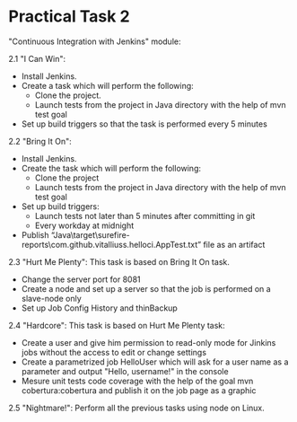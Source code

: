 # Practical Task 2
"Continuous Integration with Jenkins" module: 

2.1 "I Can Win": 
- Install Jenkins.
- Create a task which will perform the following:
    - Clone the project.
    - Launch tests from the project in Java directory with the help of mvn test goal
- Set up build triggers so that the task is performed every 5 minutes

2.2 "Bring It On":
- Install Jenkins.
- Create the task which will perform the following:
    - Clone the project
    - Launch tests from the project in Java directory with the help of mvn test goal
- Set up build triggers:
    - Launch tests not later than 5 minutes after committing in git
    - Every workday at midnight
- Publish “Java\target\surefire-reports\com.github.vitalliuss.helloci.AppTest.txt” file as an artifact

2.3 "Hurt Me Plenty":
This task is based on Bring It On task.
- Change the server port for 8081
- Create a node and set up a server so that the job is performed on a slave-node only
- Set up Job Config History and thinBackup

2.4 "Hardcore":
This task is based on Hurt Me Plenty task:
- Create a user and give him permission to read-only mode for Jinkins jobs without the access to edit or change settings
- Create a parametrized job HelloUser which will ask for a user name as a parameter and output "Hello, username!" in the console
- Mesure unit tests code coverage with the help of the goal  mvn cobertura:cobertura and publish it on the job page as a graphic

2.5 "Nightmare!":
Perform all the previous tasks using node on Linux.
